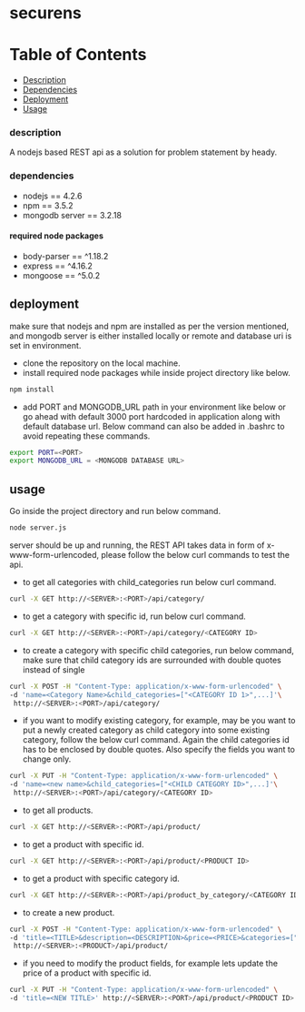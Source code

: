 # securens

# Table of Contents

- [Description](#description)
- [Dependencies](#dependencies)
- [Deployment](#deployment)
- [Usage](#usage)

### description
A nodejs based REST api as a solution for problem statement by heady.

### dependencies
  - nodejs == 4.2.6
  - npm == 3.5.2
  - mongodb server == 3.2.18


#### required node packages
  - body-parser == ^1.18.2
  - express == ^4.16.2
  - mongoose == ^5.0.2


## deployment
make sure that nodejs and npm are installed as per the version mentioned,
and mongodb server is either installed locally or remote and database uri is
set in environment.

  - clone the repository on the local machine.
  - install required node packages while inside project directory like below.

```sh
npm install

```

  - add PORT and MONGODB_URL path in your environment like below or go ahead with
  default 3000 port hardcoded in application along with default database url.
  Below command can also be added in .bashrc to avoid repeating these commands.

```sh
export PORT=<PORT>
export MONGODB_URL = <MONGODB DATABASE URL>
```


## usage
Go inside the project directory and run below command.

```sh
node server.js
```
server should be up and running, the REST API takes data in form of
x-www-form-urlencoded, please follow the below curl commands to test
the api.
  - to get all categories with child_categories run below curl command.

```sh
curl -X GET http://<SERVER>:<PORT>/api/category/
```
  - to get a category with specific id, run below curl command.

```sh
curl -X GET http://<SERVER>:<PORT>/api/category/<CATEGORY ID>
```
  - to create a category with specific child categories, run below command,
  make sure that child category ids are surrounded with double quotes instead
  of single

```sh
curl -X POST -H "Content-Type: application/x-www-form-urlencoded" \
-d 'name=<Category Name>&child_categories=["<CATEGORY ID 1>",...]'\
 http://<SERVER>:<PORT>/api/category/
```

  - if you want to modify existing category, for example, may be you want to put a newly
  created category as child category into some existing category, follow the below curl command.
  Again the child categories id has to be enclosed by double quotes. Also specify the fields you
  want to change only.

```sh
curl -X PUT -H "Content-Type: application/x-www-form-urlencoded" \
-d 'name=<new name>&child_categories=["<CHILD CATEGORY ID>",...]'\
 http://<SERVER>:<PORT>/api/category/<CATEGORY ID>
```

  - to get all products.
```sh
curl -X GET http://<SERVER>:<PORT>/api/product/
```
  - to get a product with specific id.
```sh
curl -X GET http://<SERVER>:<PORT>/api/product/<PRODUCT ID>
```
  - to get a product with specific category id.

```sh
curl -X GET http://<SERVER>:<PORT>/api/product_by_category/<CATEGORY ID>
```

  - to create a new product.

```sh
curl -X POST -H "Content-Type: application/x-www-form-urlencoded" \
-d 'title=<TITLE>&description=<DESCRIPTION>&price=<PRICE>&categories=["<CATEGORY_ID>",...]'\
 http://<SERVER>:<PRODUCT>/api/product/
```

  - if you need to modify the product fields, for example lets update the price
  of a product with specific id.

```sh
curl -X PUT -H "Content-Type: application/x-www-form-urlencoded" \
-d 'title=<NEW TITLE>' http://<SERVER>:<PORT>/api/product/<PRODUCT ID>
```
